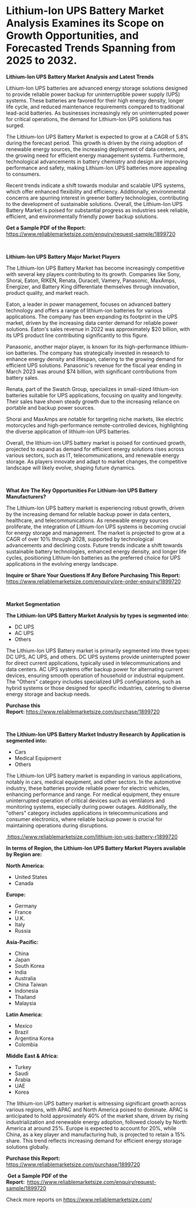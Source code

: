 <p><h1>Lithium-Ion UPS Battery Market Analysis Examines its Scope on Growth Opportunities, and Forecasted Trends Spanning from 2025 to 2032.</h1></p><p><strong>Lithium-Ion UPS Battery Market Analysis and Latest Trends</strong></p>
<p><p>Lithium-Ion UPS batteries are advanced energy storage solutions designed to provide reliable power backup for uninterruptible power supply (UPS) systems. These batteries are favored for their high energy density, longer life cycle, and reduced maintenance requirements compared to traditional lead-acid batteries. As businesses increasingly rely on uninterrupted power for critical operations, the demand for Lithium-Ion UPS solutions has surged.</p><p>The Lithium-Ion UPS Battery Market is expected to grow at a CAGR of 5.8% during the forecast period. This growth is driven by the rising adoption of renewable energy sources, the increasing deployment of data centers, and the growing need for efficient energy management systems. Furthermore, technological advancements in battery chemistry and design are improving performance and safety, making Lithium-Ion UPS batteries more appealing to consumers.</p><p>Recent trends indicate a shift towards modular and scalable UPS systems, which offer enhanced flexibility and efficiency. Additionally, environmental concerns are spurring interest in greener battery technologies, contributing to the development of sustainable solutions. Overall, the Lithium-Ion UPS Battery Market is poised for substantial progress as industries seek reliable, efficient, and environmentally friendly power backup solutions.</p></p>
<p><strong>Get a Sample PDF of the Report:&nbsp;</strong> <a href="https://www.reliablemarketsize.com/enquiry/request-sample/1899720?utm_campaign=2005&utm_medium=2&utm_source=Github&utm_content=ia&utm_term=14022025&utm_id=lithium-ion-ups-battery">https://www.reliablemarketsize.com/enquiry/request-sample/1899720</a></p>
<p>&nbsp;</p>
<p><strong>Lithium-Ion UPS Battery Major Market Players</strong></p>
<p><p>The Lithium-Ion UPS Battery Market has become increasingly competitive with several key players contributing to its growth. Companies like Sony, Shorai, Eaton, RIKEN, Renata, Duracell, Vamery, Panasonic, MaxAmps, Energizer, and Battery King differentiate themselves through innovation, product quality, and market reach.</p><p>Eaton, a leader in power management, focuses on advanced battery technology and offers a range of lithium-ion batteries for various applications. The company has been expanding its footprint in the UPS market, driven by the increasing data center demand for reliable power solutions. Eaton's sales revenue in 2022 was approximately $20 billion, with its UPS product line contributing significantly to this figure.</p><p>Panasonic, another major player, is known for its high-performance lithium-ion batteries. The company has strategically invested in research to enhance energy density and lifespan, catering to the growing demand for efficient UPS solutions. Panasonic's revenue for the fiscal year ending in March 2023 was around $74 billion, with significant contributions from battery sales.</p><p>Renata, part of the Swatch Group, specializes in small-sized lithium-ion batteries suitable for UPS applications, focusing on quality and longevity. Their sales have shown steady growth due to the increasing reliance on portable and backup power sources.</p><p>Shorai and MaxAmps are notable for targeting niche markets, like electric motorcycles and high-performance remote-controlled devices, highlighting the diverse application of lithium-ion UPS batteries.</p><p>Overall, the lithium-ion UPS battery market is poised for continued growth, projected to expand as demand for efficient energy solutions rises across various sectors, such as IT, telecommunications, and renewable energy storage. As players innovate and adapt to market changes, the competitive landscape will likely evolve, shaping future dynamics.</p></p>
<p>&nbsp;</p>
<p><strong>What Are The Key Opportunities For Lithium-Ion UPS Battery Manufacturers?</strong></p>
<p><p>The Lithium-Ion UPS battery market is experiencing robust growth, driven by the increasing demand for reliable backup power in data centers, healthcare, and telecommunications. As renewable energy sources proliferate, the integration of Lithium-Ion UPS systems is becoming crucial for energy storage and management. The market is projected to grow at a CAGR of over 10% through 2028, supported by technological advancements and declining costs. Future trends indicate a shift towards sustainable battery technologies, enhanced energy density, and longer life cycles, positioning Lithium-Ion batteries as the preferred choice for UPS applications in the evolving energy landscape.</p></p>
<p><strong>Inquire or Share Your Questions If Any Before Purchasing This Report:</strong> <a href="https://www.reliablemarketsize.com/enquiry/pre-order-enquiry/1899720?utm_campaign=2005&utm_medium=2&utm_source=Github&utm_content=ia&utm_term=14022025&utm_id=lithium-ion-ups-battery">https://www.reliablemarketsize.com/enquiry/pre-order-enquiry/1899720</a></p>
<p>&nbsp;</p>
<p><strong>Market Segmentation</strong></p>
<p><strong>The Lithium-Ion UPS Battery Market Analysis by types is segmented into:</strong></p>
<p><ul><li>DC UPS</li><li>AC UPS</li><li>Others</li></ul></p>
<p><p>The Lithium-Ion UPS Battery market is primarily segmented into three types: DC UPS, AC UPS, and others. DC UPS systems provide uninterrupted power for direct current applications, typically used in telecommunications and data centers. AC UPS systems offer backup power for alternating current devices, ensuring smooth operation of household or industrial equipment. The "Others" category includes specialized UPS configurations, such as hybrid systems or those designed for specific industries, catering to diverse energy storage and backup needs.</p></p>
<p><strong>Purchase this Report:&nbsp;</strong><a href="https://www.reliablemarketsize.com/purchase/1899720?utm_campaign=2005&utm_medium=2&utm_source=Github&utm_content=ia&utm_term=14022025&utm_id=lithium-ion-ups-battery">https://www.reliablemarketsize.com/purchase/1899720</a></p>
<p>&nbsp;</p>
<p><strong>The Lithium-Ion UPS Battery Market Industry Research by Application is segmented into:</strong></p>
<p><ul><li>Cars</li><li>Medical Equipment</li><li>Others</li></ul></p>
<p><p>The Lithium-Ion UPS battery market is expanding in various applications, notably in cars, medical equipment, and other sectors. In the automotive industry, these batteries provide reliable power for electric vehicles, enhancing performance and range. For medical equipment, they ensure uninterrupted operation of critical devices such as ventilators and monitoring systems, especially during power outages. Additionally, the "others" category includes applications in telecommunications and consumer electronics, where reliable backup power is crucial for maintaining operations during disruptions.</p></p>
<p><a href="https://www.reliablemarketsize.com/lithium-ion-ups-battery-r1899720?utm_campaign=2005&utm_medium=2&utm_source=Github&utm_content=ia&utm_term=14022025&utm_id=lithium-ion-ups-battery">&nbsp;https://www.reliablemarketsize.com/lithium-ion-ups-battery-r1899720</a></p>
<p><strong>In terms of Region, the Lithium-Ion UPS Battery Market Players available by Region are:</strong></p>
<p>
    <p> <strong> North America: </strong>
        <ul>
            <li>United States</li>
            <li>Canada</li>
        </ul>
        </p> 
    <p> <strong> Europe: </strong>
        <ul>
            <li>Germany</li>
            <li>France</li>
            <li>U.K.</li>
            <li>Italy</li>
            <li>Russia</li>
        </ul>
        </p> 
    <p> <strong> Asia-Pacific: </strong>
        <ul>
            <li>China</li>
            <li>Japan</li>
            <li>South Korea</li>
            <li>India</li>
            <li>Australia</li>
            <li>China Taiwan</li>
            <li>Indonesia</li>
            <li>Thailand</li>
            <li>Malaysia</li>
        </ul>
        </p> 
    <p> <strong> Latin America: </strong>
        <ul>
            <li>Mexico</li>
            <li>Brazil</li>
            <li>Argentina Korea</li>
            <li>Colombia</li>
        </ul>
        </p> 
    <p> <strong> Middle East & Africa: </strong>
        <ul>
            <li>Turkey</li>
            <li>Saudi</li>
            <li>Arabia</li>
            <li>UAE</li>
            <li>Korea</li>
        </ul>
    </p>
    </p>
<p><p>The lithium-ion UPS battery market is witnessing significant growth across various regions, with APAC and North America poised to dominate. APAC is anticipated to hold approximately 40% of the market share, driven by rising industrialization and renewable energy adoption, followed closely by North America at around 25%. Europe is expected to account for 20%, while China, as a key player and manufacturing hub, is projected to retain a 15% share. This trend reflects increasing demand for efficient energy storage solutions globally.</p></p>
<p><strong>Purchase this Report: </strong><a href="https://www.reliablemarketsize.com/purchase/1899720?utm_campaign=2005&utm_medium=2&utm_source=Github&utm_content=ia&utm_term=14022025&utm_id=lithium-ion-ups-battery">https://www.reliablemarketsize.com/purchase/1899720</a></p>
<p>&nbsp;<strong>Get a Sample PDF of the Report:&nbsp;&nbsp;</strong><a href="https://www.reliablemarketsize.com/enquiry/request-sample/1899720?utm_campaign=2005&utm_medium=2&utm_source=Github&utm_content=ia&utm_term=14022025&utm_id=lithium-ion-ups-battery">https://www.reliablemarketsize.com/enquiry/request-sample/1899720</a></p>
<p><strong></strong></p>
<p>Check more reports on <a href="https://www.reliablemarketsize.com/?utm_campaign=2005&utm_medium=2&utm_source=Github&utm_content=ia&utm_term=14022025&utm_id=lithium-ion-ups-battery">https://www.reliablemarketsize.com/</a></p>